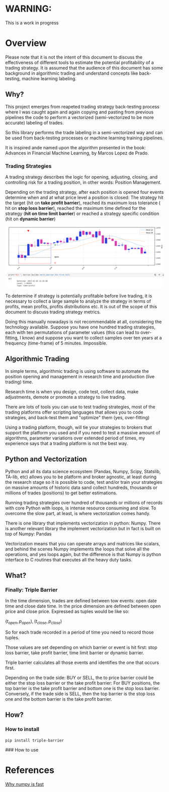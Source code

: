 # WARNING:

This is a work in progress

# Overview

Please note that it is not the intent of this document to discuss the effectiveness of different tools to estimate the
potential profitability of a trading strategy. It is assumed that the audience of this document has some background in
algorithmic trading and understand concepts like back-testing, machine learning labeling.

## Why?

This project emerges from reapeted trading strategy back-testing process where I was caught again and again copying and
pasting from previous pipelines the code to perform a vectorized (semi-vectorized to be more accurate) labeling of
trades.

So this library performs the trade labeling in a semi-vectorized way and can be used from back-testing processes or
machine learning training pipelines.

It is inspired ande named upon the algorithm presented in the book: Advances in Financial Machine Learning, by Marcos
Lopez de Prado.

### Trading Strategies

A trading strategy describes the logic for opening, adjusting, closing, and controlling risk for a trading position, in
other words: Position Management.

Depending on the trading strategy, after each position is opened four events determine when and at what price level a
position is closed: The strategy hit the target (hit on **take profit barrier**), reached its maximum loss tolerance (
hit on **stop loss barrier**), reached the maximum time defined for the strategy (**hit on time limit barrier**) or
reached a strategy specific condition (hit on **dynamic barrier**)

![](./docs/images/triple-barrier-long.png)

To determine if strategy is potentially profitable before live trading, it is necessary to collect a large sample to
analyze the strategy in terms of profits, mean profits, profits distributions etc. It is out of the scope of this
document to discuss trading strategy metrics.

Doing this manually nowadays is not recommendable at all, considering the technology available. Suppose you have one
hundred trading strategies, each with ten permutations of parameter values (this can lead to over-fitting, I know) and
suppose you want to collect samples over ten years at a frequency (time-frame) of 5
minutes. Impossible.

## Algorithmic Trading

In simple terms, algorithmic trading is using software to automate the position opening and management in research time
and production (live trading) time.

Research time is when you design, code test, collect data, make adjustments, demote or promote a strategy to live
trading.

There are lots of tools you can use to test trading strategies, most of the trading platforms offer scripting languages
that allows you to code strategies, and back-test them and "optimize" them (yes, over-fitting)

Using a trading platform, though, will tie your strategies to brokers that support the platform you used and if you need
to test a massive amount of algorithms, parameter variations over extended period of times, my experience says that a
trading platform is not the best way.

## Python and Vectorization

Python and all its data science ecosystem (Pandas, Numpy, Scipy, Statslib, TA-lib, etc) allows you to be platform and
broker agnostic, at least during the research stage so it is possible to code, test and/or train your strategies on
massive amounts of historic data sand collect hundreds, thousands or millions of trades (positions) to get better
estimations.

Running trading strategies over hundred of thousands or millions of records with core Python with loops, is intense
resource consuming and slow. To overcome the slow part, at least, is where vectorization comes handy.

There is one library that implements vectorization in python: Numpy. There is another relevant library the implement
vectorization but in fact is built on top of Numpy: Pandas

Vectorization means that you can operate arrays and matrices like scalars, and behind the scenes Numpy implements the
loops that solve all the operations, and yes loops again, but the difference is that Numpy is python interface to C
routines that executes all the heavy duty tasks.

## What?

### Finally: Triple Barrier

In the time dimension, trades are defined between tow events: open date time and close date time. In the price dimension
are defined between open price and close price. Expressed as tuples would be like so:

$(t_{open}, p_{open}), (t_{close}, p_{close})$

So for each trade recorded in a period of time you need to record those tuples.

Those values are set depending on which barrier or event is hit first: stop loss barrier, take profit barrier, time
limit barrier or dynamic barrier.

Triple barrier calculates all those events and identifies the one that occurs first.

Depending on the trade side: BUY or SELL, the to price barrier could be either the stop loss barrier or the take profit
barrier: For BUY positions, the top barrier is the take profit barrier and bottom one is the stop loss barrier.
Conversely, if the trade side is SELL, then the top barrier is the stop loss one and the bottom barrier is the take
profit barrier.

## How?

### How to install

```shell
pip install triple-barrier
```

<todo>
### How to use

<todo>

<todo>

# References

[Why numpy is fast](https://numpy.org/doc/stable/user/whatisnumpy.html#why-is-numpy-fast)
